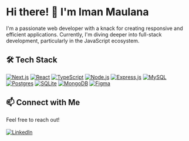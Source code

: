 # Hi there! 👋 I'm Iman Maulana
I'm a passionate web developer with a knack for creating responsive and efficient applications. Currently, I'm diving deeper into full-stack development, particularly in the JavaScript ecosystem.

## 🛠️ Tech Stack
[![Next.js](https://img.shields.io/badge/Next.js-%23000000.svg?logo=next.js&logoColor=white)](#)
[![React](https://img.shields.io/badge/React-%2320232a.svg?logo=react&logoColor=%2361DAFB)](#)
[![TypeScript](https://img.shields.io/badge/TypeScript-3178C6?logo=typescript&logoColor=fff)](#)
[![Node.js](https://img.shields.io/badge/Node.js-6DA55F?logo=node.js&logoColor=white)](#)
[![Express,js](https://img.shields.io/badge/Express.js-%23404d59.svg?logo=express&logoColor=%2361DAFB)](#)
[![MySQL](https://img.shields.io/badge/MySQL-4479A1?logo=mysql&logoColor=fff)](#)
[![Postgres](https://img.shields.io/badge/Postgres-%23316192.svg?logo=postgresql&logoColor=white)](#)
[![SQLite](https://img.shields.io/badge/SQLite-%2307405e.svg?logo=sqlite&logoColor=white)](#)
[![MongoDB](https://img.shields.io/badge/MongoDB-%234ea94b.svg?logo=mongodb&logoColor=white)](#)
[![Figma](https://img.shields.io/badge/Figma-F24E1E?logo=figma&logoColor=white)](#)


## 📫 Connect with Me
Feel free to reach out! 
<br /><br />
[![LinkedIn](https://img.shields.io/badge/Linkedin-%230077B5.svg?logo=linkedin&logoColor=white)](https://www.linkedin.com/in/imanmaulana1)





